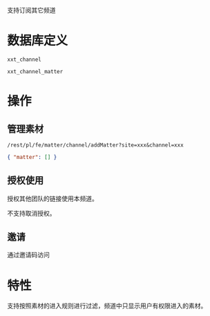 支持订阅其它频道

# 数据库定义

`xxt_channel`

`xxt_channel_matter`

# 操作

## 管理素材

`/rest/pl/fe/matter/channel/addMatter?site=xxx&channel=xxx`

```json
{ "matter": [] }
```

## 授权使用

授权其他团队的链接使用本频道。

不支持取消授权。

## 邀请

通过邀请码访问

# 特性

支持按照素材的进入规则进行过滤，频道中只显示用户有权限进入的素材。
